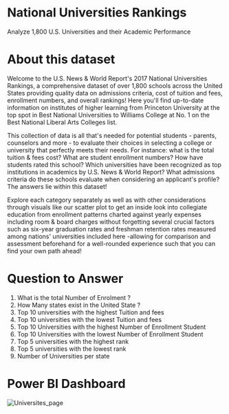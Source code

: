 # National Universities Rankings
<p>Analyze 1,800 U.S. Universities and their Academic Performance</p>

# About this dataset
<p>Welcome to the U.S. News & World Report's 2017 National Universities Rankings, a comprehensive dataset of over 1,800 schools across the United States providing quality data on admissions criteria, cost of tuition and fees, enrollment numbers, and overall rankings! Here you'll find up-to-date information on institutes of higher learning from Princeton University at the top spot in Best National Universities to Williams College at No. 1 on the Best National Liberal Arts Colleges list.

This collection of data is all that's needed for potential students - parents, counselors and more - to evaluate their choices in selecting a college or university that perfectly meets their needs. For instance: what is the total tuition & fees cost? What are student enrollment numbers? How have students rated this school? Which universities have been recognized as top institutions in academics by U.S. News & World Report? What admissions criteria do these schools evaluate when considering an applicant's profile? The answers lie within this dataset!

Explore each category separately as well as with other considerations through visuals like our scatter plot to get an inside look into collegiate education from enrollment patterns charted against yearly expenses including room & board charges without forgetting several crucial factors such as six-year graduation rates and freshman retention rates measured among nations' universities included here -allowing for comparison and assessment beforehand for a well-rounded experience such that you can find your own path ahead!</p>


# Question to Answer 

<ol>
  <li>What is the total Number of Enrolment ? </li>
  <li>How Many states exist in the United State ?</li>
  <li>Top 10 universities with the highest Tuition and fees </li>
  <li>Top 10 universities with the lowest Tuition and fees </li>
  <li>Top 10 Universities with the highest Number of Enrollment Student </li>
  <li>Top 10 Universities with the lowest Number of Enrollment Student </li>
  <li>Top 5 universities with the highest rank </li>
  <li>Top 5 universities with the lowest rank</li>
  <li>Number of Universities per state</li>
</ol>  
    
# Power BI Dashboard    
![Universites_page](https://user-images.githubusercontent.com/58373612/215552355-a16d4495-6a5b-4781-80af-b215117d4d39.jpg)

